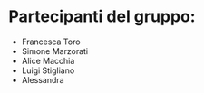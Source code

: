 # Partecipanti del gruppo:
- Francesca Toro
- Simone Marzorati
- Alice Macchia
- Luigi Stigliano
- Alessandra